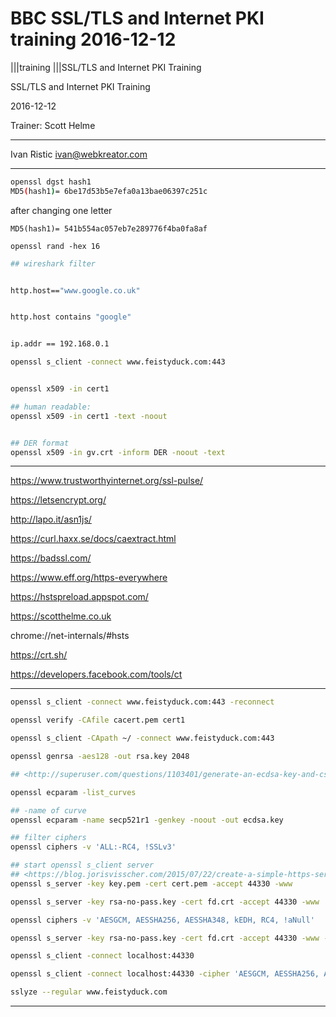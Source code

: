 # BBC SSL/TLS and Internet PKI training 2016-12-12

|||training
|||SSL/TLS and Internet PKI Training

SSL/TLS and Internet PKI Training

2016-12-12

Trainer: Scott Helme

---

Ivan Ristic
ivan@webkreator.com

---

```bash
openssl dgst hash1
MD5(hash1)= 6be17d53b5e7efa0a13bae06397c251c
```

after changing one letter

`MD5(hash1)= 541b554ac057eb7e289776f4ba0fa8af`

`openssl rand -hex 16`

```bash
## wireshark filter


http.host=="www.google.co.uk"


http.host contains "google"


ip.addr == 192.168.0.1
```

```bash
openssl s_client -connect www.feistyduck.com:443


openssl x509 -in cert1

## human readable:
openssl x509 -in cert1 -text -noout


## DER format
openssl x509 -in gv.crt -inform DER -noout -text
```

---

<https://www.trustworthyinternet.org/ssl-pulse/>

<https://letsencrypt.org/>

<http://lapo.it/asn1js/>

<https://curl.haxx.se/docs/caextract.html>

<https://badssl.com/>

<https://www.eff.org/https-everywhere>

<https://hstspreload.appspot.com/>

<https://scotthelme.co.uk>

chrome://net-internals/#hsts

<https://crt.sh/>

<https://developers.facebook.com/tools/ct>

---

```bash
openssl s_client -connect www.feistyduck.com:443 -reconnect

openssl verify -CAfile cacert.pem cert1

openssl s_client -CApath ~/ -connect www.feistyduck.com:443

openssl genrsa -aes128 -out rsa.key 2048

## <http://superuser.com/questions/1103401/generate-an-ecdsa-key-and-csr-with-openssl>

openssl ecparam -list_curves

## -name of curve
openssl ecparam -name secp521r1 -genkey -noout -out ecdsa.key

## filter ciphers
openssl ciphers -v 'ALL:-RC4, !SSLv3'

## start openssl s_client server
## <https://blog.jorisvisscher.com/2015/07/22/create-a-simple-https-server-with-openssl-s_server/>
openssl s_server -key key.pem -cert cert.pem -accept 44330 -www

openssl s_server -key rsa-no-pass.key -cert fd.crt -accept 44330 -www

openssl ciphers -v 'AESGCM, AESSHA256, AESSHA348, kEDH, RC4, !aNull'

openssl s_server -key rsa-no-pass.key -cert fd.crt -accept 44330 -www -cipher 'AESGCM, AESSHA256, AESSHA348, kEDH, RC4, !aNull'

openssl s_client -connect localhost:44330

openssl s_client -connect localhost:44330 -cipher 'AESGCM, AESSHA256, AESSHA348, kEDH, RC4, !aNull'

sslyze --regular www.feistyduck.com
```

---
